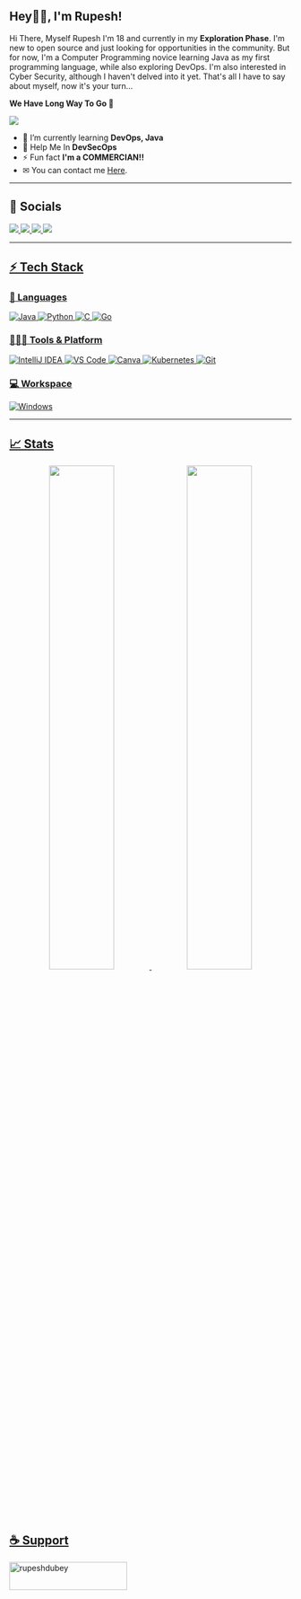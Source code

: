 ## Hey👋🏻, I'm Rupesh!

Hi There, Myself Rupesh I'm 18 and currently in my **Exploration Phase**. I'm new to open source and just looking for opportunities in the community. But for now, I'm a Computer Programming novice learning Java as my first programming language, while also exploring DevOps. I'm also interested in Cyber Security, although I haven't delved into it yet. That's all I have to say about myself, now it's your turn...

**We Have Long Way To Go 🚀**

<img src="https://activity-graph.herokuapp.com/graph?username=rupeshexe&bg_color=0f2d3d&color=1cadfb&line=1cadfb&point=1cadfb&area=true&hide_border=true">
 
* 🌱 I’m currently learning **DevOps, Java**
* 💬 Help Me In **DevSecOps**
* ⚡ Fun fact **I'm a COMMERCIAN!!**
* ✉ You can contact me [Here](https://t.me/rupeshchatbot).

---

## 📶 Socials
</a>
	<a href="https://twitter.com/rupeshtwt">
		<img src="https://img.shields.io/badge/Twitter-1DA1F2?style=for-the-badge&logo=twitter&logoColor=white" />
		</a>
	<a href="https://www.reddit.com/user/rupeshexe/">
		<img src="https://img.shields.io/badge/Reddit-%23FF4500.svg?style=for-the-badge&logo=Reddit&logoColor=white" />
		</a>
	<a href="https://rupeshdubey.bio.link/">
		<img src="https://img.shields.io/badge/bio.link-000000%7D?style=for-the-badge&logo=biolink&logoColor=white" />
	        </a>
	<a href="https://t.me/rupeshchatbot/">	
		<img src="https://img.shields.io/badge/Telegram-2CA5E0?style=for-the-badge&logo=telegram&logoColor=white" />

---

## ⚡ Tech Stack

### 🚀 Languages

![Java](https://img.shields.io/badge/Java-ED8B00?style=for-the-badge&logo=java&logoColor=white)
![Python](https://img.shields.io/badge/Python-FFD43B?style=for-the-badge&logo=python&logoColor=306998)
![C](https://img.shields.io/badge/C-00599C?style=for-the-badge&logo=c&logoColor=white)
![Go](https://img.shields.io/badge/go-%2300ADD8.svg?style=for-the-badge&logo=go&logoColor=white)

### 👨🏻‍💻 Tools & Platform

![IntelliJ IDEA](https://img.shields.io/badge/IntelliJIDEA-000000.svg?style=for-the-badge&logo=intellij-idea&logoColor=white)
![VS Code](https://img.shields.io/badge/Visual_Studio_Code-0078D4?style=for-the-badge&logo=visual%20studio%20code&logoColor=white)
![Canva](https://img.shields.io/badge/Canva-%2300C4CC.svg?&style=for-the-badge&logo=Canva&logoColor=white)
![Kubernetes](https://img.shields.io/badge/kubernetes-326ce5.svg?&style=for-the-badge&logo=kubernetes&logoColor=white)
![Git](https://img.shields.io/badge/Git-F05032?style=for-the-badge&logo=git&logoColor=white)

### 💻 Workspace

![Windows](https://img.shields.io/badge/Windows-0078D6?style=for-the-badge&logo=windows&logoColor=white)

---

## 📈 Stats
<p align="center">
	
  <img width="48%" src="https://github-readme-stats.vercel.app/api?username=rupeshexe&show_icons=true&theme=tokyonight" />
  <img width="48%" src="https://github-readme-streak-stats.herokuapp.com/?user=rupeshexe&theme=tokyonight" />
</p>

## ☕ Support
<p><a href="https://www.buymeacoffee.com/rupeshdubey"> <img align="left" src="https://cdn.buymeacoffee.com/buttons/v2/default-yellow.png" height="50" width="210" alt="rupeshdubey" /></a></p><br><br>
